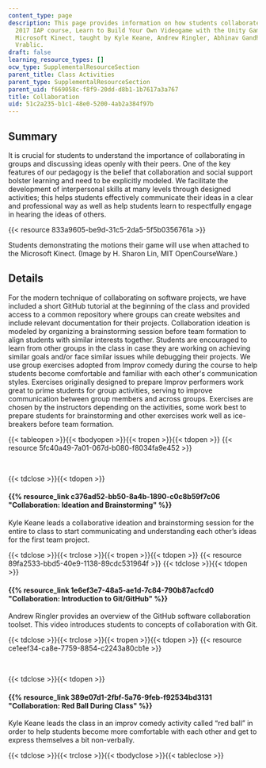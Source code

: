 ```yaml
---
content_type: page
description: This page provides information on how students collaborate in the MIT
  2017 IAP course, Learn to Build Your Own Videogame with the Unity Game Engine and
  Microsoft Kinect, taught by Kyle Keane, Andrew Ringler, Abhinav Gandhi, and Mark
  Vrablic.
draft: false
learning_resource_types: []
ocw_type: SupplementalResourceSection
parent_title: Class Activities
parent_type: SupplementalResourceSection
parent_uid: f669058c-f8f9-20dd-d8b1-1b7617a3a767
title: Collaboration
uid: 51c2a235-b1c1-48e0-5200-4ab2a384f97b
---
```

## Summary

It is crucial for students to understand the importance of collaborating in groups and discussing ideas openly with their peers. One of the key features of our pedagogy is the belief that collaboration and social support bolster learning and need to be explicitly modeled. We facilitate the development of interpersonal skills at many levels through designed activities; this helps students effectively communicate their ideas in a clear and professional way as well as help students learn to respectfully engage in hearing the ideas of others.

{{< resource 833a9605-be9d-31c5-2da5-5f5b0356761a >}}

Students demonstrating the motions their game will use when attached to the Microsoft Kinect. (Image by H. Sharon Lin, MIT OpenCourseWare.)

## Details

For the modern technique of collaborating on software projects, we have included a short GitHub tutorial at the beginning of the class and provided access to a common repository where groups can create websites and include relevant documentation for their projects. Collaboration ideation is modeled by organizing a brainstorming session before team formation to align students with similar interests together. Students are encouraged to learn from other groups in the class in case they are working on achieving similar goals and/or face similar issues while debugging their projects. We use group exercises adopted from Improv comedy during the course to help students become comfortable and familiar with each other's communication styles. Exercises originally designed to prepare Improv performers work great to prime students for group activities, serving to improve communication between group members and across groups. Exercises are chosen by the instructors depending on the activities, some work best to prepare students for brainstorming and other exercises work well as ice-breakers before team formation.

{{< tableopen >}}{{< tbodyopen >}}{{< tropen >}}{{< tdopen >}}
{{< resource 5fc40a49-7a01-067d-b080-f8034fa9e452 >}}

 

{{< tdclose >}}{{< tdopen >}}

#### {{% resource_link c376ad52-bb50-8a4b-1890-c0c8b59f7c06 "Collaboration: Ideation and Brainstorming" %}}

Kyle Keane leads a collaborative ideation and brainstorming session for the entire to class to start communicating and understanding each other’s ideas for the first team project.

{{< tdclose >}}{{< trclose >}}{{< tropen >}}{{< tdopen >}}
{{< resource 89fa2533-bbd5-40e9-1138-89cdc531964f >}}
{{< tdclose >}}{{< tdopen >}}

#### {{% resource_link 1e6ef3e7-48a5-ae1d-7c84-790b87acfcd0 "Collaboration: Introduction to Git/GitHub" %}}

Andrew Ringler provides an overview of the GitHub software collaboration toolset. This video introduces students to concepts of collaboration with Git.

{{< tdclose >}}{{< trclose >}}{{< tropen >}}{{< tdopen >}}
{{< resource ce1eef34-ca8e-7759-8854-c2243a80cb1e >}}

 

{{< tdclose >}}{{< tdopen >}}

#### {{% resource_link 389e07d1-2fbf-5a76-9feb-f92534bd3131 "Collaboration: Red Ball During Class" %}}

Kyle Keane leads the class in an improv comedy activity called “red ball” in order to help students become more comfortable with each other and get to express themselves a bit non-verbally.

{{< tdclose >}}{{< trclose >}}{{< tbodyclose >}}{{< tableclose >}}